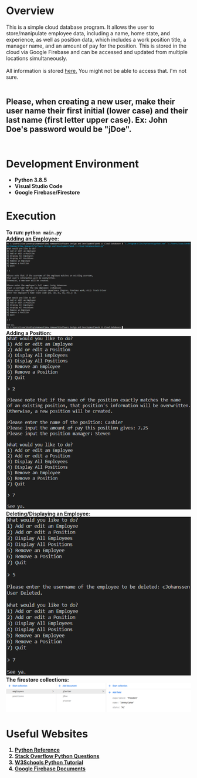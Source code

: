 # Overview

This is a simple cloud database program. It allows the user to store/manipulate employee data, including a name, home state, and experience, as well as position data, which includes a work position title, a manager name, and an amount of pay for the position. This is stored in the cloud via Google Firebase and can be accessed and updated from multiple locations simultaneously.<br><br>
All information is stored [here.](https://console.firebase.google.com/project/employee-database-c9b7c/firestore/data~2F) You might not be able to access that. I'm not sure.<br><br>
<h2><b>Please, when creating a new user, make their user name their first initial (lower case) and their last name (first letter upper case). Ex: John Doe's password would be "jDoe".<br><br><b></h2>

# Development Environment

* Python 3.8.5
* Visual Studio Code
* Google Firebase/Firestore

# Execution

To run: `python main.py`   
<b>Adding an Employee:</b><br>
![Employee being added](images/addEmployee.png)
<br><b>Adding a Position:</b><br>
![Position being added](images/addPosition.png)
<br><b>Deleting/Displaying an Employee:</b><br>
![Employee being deleted](images/deleteEmployee.png)
<br><b>The firestore collections:</b><br>
![Firestore Collections](images/firebaseCollection.png)


# Useful Websites


1. [Python Reference](https://docs.python.org/3/genindex-I.html)
2. [Stack Overflow Python Questions](https://stackoverflow.com/questions/tagged/python)
3. [W3Schools Python Tutorial](https://www.w3schools.com/python/)
4. [Google Firebase Documents](https://firebase.google.com/docs/guides?authuser=0)